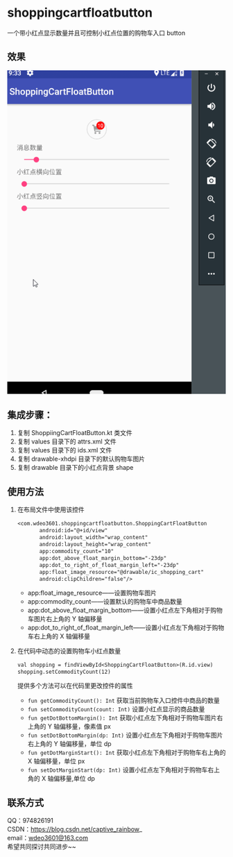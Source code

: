 # shoppingcartfloatbutton
一个带小红点显示数量并且可控制小红点位置的购物车入口 button  

## 效果  
![效果图](https://github.com/wdeo3601/shoppingcartfloatbutton/blob/master/%E6%95%88%E6%9E%9C%E5%9B%BE.gif)

## 集成步骤：  
1. 复制 ShoppiingCartFloatButton.kt 类文件  
1. 复制 values 目录下的 attrs.xml 文件  
1. 复制 values 目录下的 ids.xml 文件  
1. 复制 drawable-xhdpi 目录下的默认购物车图片  
1. 复制 drawable 目录下的小红点背景 shape  

## 使用方法  

1. 在布局文件中使用该控件  

     ```
    <com.wdeo3601.shoppingcartfloatbutton.ShoppingCartFloatButton
            android:id="@+id/view"
            android:layout_width="wrap_content"
            android:layout_height="wrap_content"
            app:commodity_count="10"
            app:dot_above_float_margin_bottom="-23dp"
            app:dot_to_right_of_float_margin_left="-23dp"
            app:float_image_resource="@drawable/ic_shopping_cart"
            android:clipChildren="false"/>
      ```  

      * app:float_image_resource——设置购物车图片  
      * app:commodity_count——设置默认的购物车中商品数量  
      * app:dot_above_float_margin_bottom——设置小红点左下角相对于购物车图片右上角的 Y 轴偏移量  
      * app:dot_to_right_of_float_margin_left——设置小红点左下角相对于购物车右上角的 X 轴偏移量  

1. 在代码中动态的设置购物车小红点数量  

      ```
      val shopping = findViewById<ShoppingCartFloatButton>(R.id.view)
      shopping.setCommodityCount(12)
      ```
      提供多个方法可以在代码里更改控件的属性  
      * `fun getCommodityCount(): Int` 获取当前购物车入口控件中商品的数量  
      * `fun setCommodityCount(count: Int)` 设置小红点显示的商品数量  
      * `fun getDotBottomMargin(): Int` 获取小红点左下角相对于购物车图片右上角的 Y 轴偏移量，像素值 px  
      * `fun setDotBottomMargin(dp: Int)` 设置小红点左下角相对于购物车图片右上角的 Y 轴偏移量，单位 dp  
      * `fun getDotMarginStart(): Int` 获取小红点左下角相对于购物车右上角的 X 轴偏移量，单位 px  
      * `fun setDotMarginStart(dp: Int)` 设置小红点左下角相对于购物车右上角的 X 轴偏移量,单位 dp  
      
## 联系方式  

QQ：974826191  
CSDN：https://blog.csdn.net/captive_rainbow_  
email：wdeo3601@163.com  
希望共同探讨共同进步~~  
      

